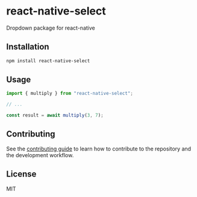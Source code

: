 # react-native-select

Dropdown package for react-native

## Installation

```sh
npm install react-native-select
```

## Usage

```js
import { multiply } from "react-native-select";

// ...

const result = await multiply(3, 7);
```

## Contributing

See the [contributing guide](CONTRIBUTING.md) to learn how to contribute to the repository and the development workflow.

## License

MIT
